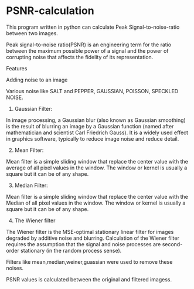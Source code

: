 # PSNR-calculation

This program written in python can calculate Peak Signal-to-noise-ratio between two images.  

Peak signal-to-noise ratio(PSNR) is an engineering term for the ratio between the maximum possible power of a signal and the power of corrupting noise that affects the fidelity of its representation.


Features  

Adding noise to an image  

Various noise like SALT and PEPPER, GAUSSIAN, POISSON, SPECKLED NOISE.   
1. Gaussian Filter:   
 
In image processing, a Gaussian blur (also known as Gaussian smoothing) is the result of blurring an image by a Gaussian function (named after mathematician and scientist Carl Friedrich Gauss). It is a widely used effect in graphics software, typically to reduce image noise and reduce detail.     

2. Mean Filter:  

Mean filter is a simple sliding window that replace the center value with the average of all pixel values in the window. The window or kernel is usually a square but it can be of any shape.    

3. Median Filter:  

Mean filter is a simple sliding window that replace the center value with the Median of all pixel values in the window. The window or kernel is usually a square but it can be of any shape.  
  
4. The Wiener filter  

The Wiener filter is the MSE-optimal stationary linear filter for images degraded by additive noise and blurring. Calculation of the Wiener filter requires the assumption that the signal and noise processes are second-order stationary (in the random process sense).  


Filters like mean,median,weiner,guassian were used to remove these noises.  

PSNR values is calculated between the original and filtered imagess.
